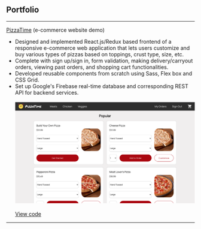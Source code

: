 ## Portfolio

---

[PizzaTime](/pizza-time) (e-commerce website demo)
* Designed and implemented React.js/Redux based frontend of a responsive e-commerce web application that lets users customize and buy various types of pizzas based on toppings, crust type, size, etc.
* Complete with sign up/sign in, form validation, making delivery/carryout orders, viewing past orders, and shopping cart functionalities.
* Developed reusable components from scratch using Sass, Flex box and CSS Grid. 
* Set up Google's Firebase real-time database and corresponding REST API for backend services.
<br/><br/>
<a href="https://vshyam121.github.io/pizza-time"><img src="images/PizzaTime.png?raw=true"/></a>
<br/><br/>
<a href="https://github.com/vshyam121/pizza-time">View code</a>

---
